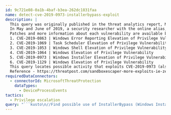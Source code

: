 ```yaml
---
id: 9c721e08-0a1b-4baf-b3ea-262dc1831faa
name: detect-cve-2019-0973-installerbypass-exploit
description: |
  This query was originally published in the threat analytics report, May 2019 0-day disclosures.
  In May and June of 2019, a security researcher with the online alias, SandboxEscaper, discovered and published several elevation-of-privilege vulnerabilities on Github. The researcher included proofs-of-concept demonstrating how to exploit these vulnerabilities.
  Patches and more information about each vulnerability are available below:
  1. CVE-2019-0863 | Windows Error Reporting Elevation of Privilege Vulnerability
  2. CVE-2019-1069 | Task Scheduler Elevation of Privilege Vulnerability
  3. CVE-2019-1053 | Windows Shell Elevation of Privilege Vulnerability
  4. CVE-2019-1064 | Windows Elevation of Privilege Vulnerability
  5. CVE-2019-0973 | Windows Installer Elevation of Privilege Vulnerability
  6. CVE-2019-1129 | Windows Elevation of Privilege Vulnerability
  This query locates possible activity that exploits CVE-2019-0973 (also known as InstallerBypass), the fifth vulnerability listed above.
  Reference - https://threatpost.com/sandboxescaper-more-exploits-ie-zero-day/145010/
requiredDataConnectors:
  - connectorId: MicrosoftThreatProtection
    dataTypes:
      - DeviceProcessEvents
tactics:
  - Privilege escalation
query: "```kusto\n//Find possible use of InstallerBypass (Windows Installer Service exploit)\nDeviceProcessEvents \n| where FileName =~ \"msiexec.exe\"\n| where ProcessCommandLine contains \"/fa\" \nand ProcessCommandLine contains \":\\\\windows\\\\installer\"\n```"
---
```


